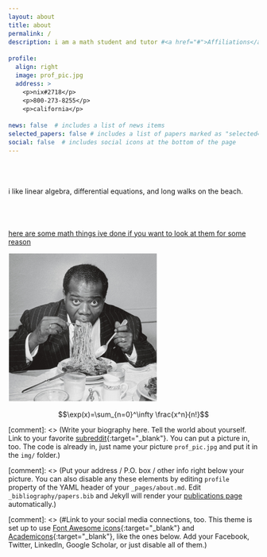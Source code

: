 ```yaml
---
layout: about
title: about
permalink: /
description: i am a math student and tutor #<a href="#">Affiliations</a>. Address. Contacts. Moto. Etc.

profile:
  align: right
  image: prof_pic.jpg
  address: > 
    <p>nix#2718</p>   
    <p>800-273-8255</p>   
    <p>california</p>

news: false  # includes a list of news items
selected_papers: false # includes a list of papers marked as "selected={true}"
social: false  # includes social icons at the bottom of the page
---
```

\
\
\
i like linear algebra, differential equations, and long walks on the beach.
\
\
\
\
\
[here are some math things ive done if you want to look at them for some reason](./blog)

<img src="./assets/img/2prof_pic.jpg" alt="spaget" width="300"/>

$$\exp(x)=\sum_{n=0}^\infty \frac{x^n}{n!}$$

[comment]: <> (Write your biography here. Tell the world about yourself. Link to your favorite [subreddit](http://reddit.com){:target="\_blank"}. You can put a picture in, too. The code is already in, just name your picture `prof_pic.jpg` and put it in the `img/` folder.)

[comment]: <> (Put your address / P.O. box / other info right below your picture. You can also disable any these elements by editing `profile` property of the YAML header of your `_pages/about.md`. Edit `_bibliography/papers.bib` and Jekyll will render your [publications page](/al-folio/publications/) automatically.)

[comment]: <> (#Link to your social media connections, too. This theme is set up to use [Font Awesome icons](http://fortawesome.github.io/Font-Awesome/){:target="\_blank"} and [Academicons](https://jpswalsh.github.io/academicons/){:target="\_blank"}, like the ones below. Add your Facebook, Twitter, LinkedIn, Google Scholar, or just disable all of them.)

